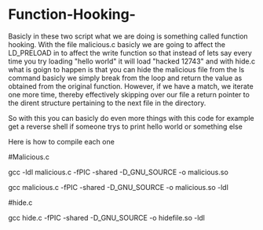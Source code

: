 # Function-Hooking-

Basicly in these two script what we are doing is something called function hooking. With the file malicious.c basicly we are going to affect the LD_PRELOAD in to affect the write function so that instead of lets say every time you try loading "hello world" it will load "hacked 12743" and with hide.c what is goign to happen is that you can hide the malicious file from the ls command basicly we simply break from the loop and return the value as obtained from the original function. However, if we have a match, we iterate one more time, thereby effectively skipping over our file a return pointer to the dirent structure pertaining to the next file in the directory.

So with this you can basicly do even more things with this code for example get a reverse shell if someone trys to print hello world or something else

Here is how to compile each one 

#Malicious.c

gcc -ldl malicious.c -fPIC -shared -D_GNU_SOURCE -o malicious.so 

gcc malicious.c -fPIC -shared -D_GNU_SOURCE -o malicious.so -ldl

#hide.c

gcc hide.c -fPIC -shared -D_GNU_SOURCE -o hidefile.so -ldl

